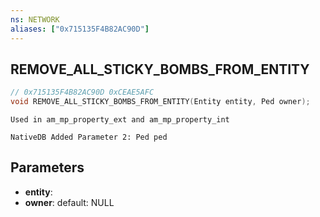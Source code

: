 ```yaml
---
ns: NETWORK
aliases: ["0x715135F4B82AC90D"]
---
```

## REMOVE_ALL_STICKY_BOMBS_FROM_ENTITY

```c
// 0x715135F4B82AC90D 0xCEAE5AFC
void REMOVE_ALL_STICKY_BOMBS_FROM_ENTITY(Entity entity, Ped owner);
```

```
Used in am_mp_property_ext and am_mp_property_int  
```

```
NativeDB Added Parameter 2: Ped ped
```

## Parameters
* **entity**: 
* **owner**: default: NULL

